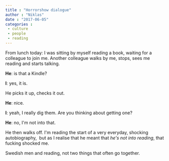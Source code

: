 ```yaml
---
title : "Horrorshow dialogue"
author : "Niklas"
date : "2017-06-05"
categories : 
 - culture
 - people
 - reading
---
```


From lunch today: I was sitting by myself reading a book, waiting for a colleague to join me. Another colleague walks by me, stops, sees me reading and starts talking.

**He**: is that a Kindle?

**I**: yes, it is.

He picks it up, checks it out.

**He**: nice.

**I**: yeah, I really dig them. Are you thinking about getting one?

**He**: no, I'm not into that.

He then walks off. I'm reading the start of a very everyday, shocking autobiography,  but as I realise that he meant that _he's not into reading_, that fucking shocked me.

Swedish men and reading, not two things that often go together.
